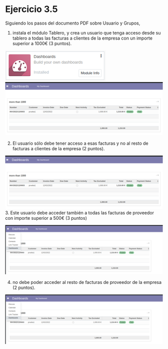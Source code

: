 # Ejercicio 3.5
Siguiendo los pasos del documento PDF sobre Usuario y Grupos, 

1. instala el módulo Tablero, y crea un usuario que tenga acceso desde su tablero a todas las facturas a clientes de la empresa con un importe superior a 1000€ (3 puntos).

![](./assets/3-5-1.png)
![](./assets/3-5-2.png)

2. El usuario sólo debe tener acceso a esas facturas  y no al resto de facturas a clientes de la empresa (2 puntos).

![](./assets/3-5-2.png)
3. Este usuario debe acceder también a todas las facturas de proveedor con importe superior a 500€ (3 puntos)

![](./assets/3-5-3.png)


4. no debe poder acceder al resto de facturas de proveedor de la empresa (2 puntos).

![](./assets/3-5-3.png)

